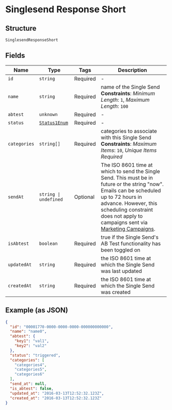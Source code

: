 
# Singlesend Response Short

## Structure

`SinglesendResponseShort`

## Fields

| Name | Type | Tags | Description |
|  --- | --- | --- | --- |
| `id` | `string` | Required | - |
| `name` | `string` | Required | name of the Single Send<br>**Constraints**: *Minimum Length*: `1`, *Maximum Length*: `100` |
| `abtest` | `unknown` | Required | - |
| `status` | [`Status1Enum`](../../doc/models/status-1-enum.md) | Required | - |
| `categories` | `string[]` | Required | categories to associate with this Single Send<br>**Constraints**: *Maximum Items*: `10`, *Unique Items Required* |
| `sendAt` | `string \| undefined` | Optional | The ISO 8601 time at which to send the Single Send. This must be in future or the string "now". Emails can be scheduled up to 72 hours in advance. However, this scheduling constraint does not apply to campaigns sent via [Marketing Campaigns](https://docs.sendgrid.com/ui/sending-email/how-to-send-email-with-marketing-campaigns/). |
| `isAbtest` | `boolean` | Required | true if the Single Send's AB Test functionality has been toggled on |
| `updatedAt` | `string` | Required | the ISO 8601 time at which the Single Send was last updated |
| `createdAt` | `string` | Required | the ISO 8601 time at which the Single Send was created |

## Example (as JSON)

```json
{
  "id": "00001770-0000-0000-0000-000000000000",
  "name": "name0",
  "abtest": {
    "key1": "val1",
    "key2": "val2"
  },
  "status": "triggered",
  "categories": [
    "categories4",
    "categories5",
    "categories6"
  ],
  "send_at": null,
  "is_abtest": false,
  "updated_at": "2016-03-13T12:52:32.123Z",
  "created_at": "2016-03-13T12:52:32.123Z"
}
```


